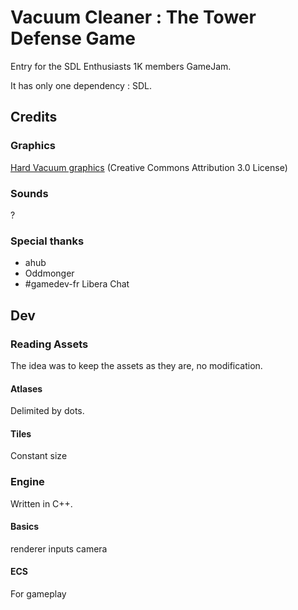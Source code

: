 # Vacuum Cleaner : The Tower Defense Game

Entry for the SDL Enthusiasts 1K members GameJam.

It has only one dependency : SDL.

## Credits

### Graphics

[Hard Vacuum graphics](https://lostgarden.home.blog/2005/03/27/game-post-mortem-hard-vacuum/)
(Creative Commons Attribution 3.0 License)

### Sounds

?

### Special thanks

 * ahub
 * Oddmonger
 * #gamedev-fr Libera Chat

## Dev

### Reading Assets

The idea was to keep the assets as they are, no modification.

#### Atlases

Delimited by dots.

#### Tiles

Constant size

### Engine

Written in C++.

#### Basics

renderer inputs camera

#### ECS

For gameplay


